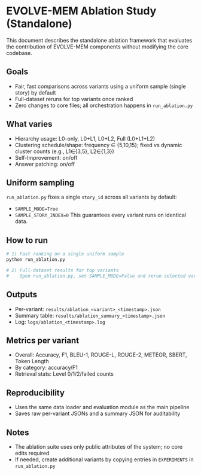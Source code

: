 # EVOLVE-MEM Ablation Study (Standalone)

This document describes the standalone ablation framework that evaluates the contribution of EVOLVE-MEM components without modifying the core codebase.

## Goals
- Fair, fast comparisons across variants using a uniform sample (single story) by default
- Full-dataset reruns for top variants once ranked
- Zero changes to core files; all orchestration happens in `run_ablation.py`

## What varies
- Hierarchy usage: L0-only, L0+L1, L0+L2, Full (L0+L1+L2)
- Clustering schedule/shape: frequency ∈ {5,10,15}; fixed vs dynamic cluster counts (e.g., L1∈{3,5}, L2∈{1,3})
- Self-Improvement: on/off
- Answer patching: on/off

## Uniform sampling
`run_ablation.py` fixes a single `story_id` across all variants by default:
- `SAMPLE_MODE=True`
- `SAMPLE_STORY_INDEX=0`
This guarantees every variant runs on identical data.

## How to run
```bash
# 1) Fast ranking on a single uniform sample
python run_ablation.py

# 2) Full-dataset results for top variants
#    Open run_ablation.py, set SAMPLE_MODE=False and rerun selected variants
```

## Outputs
- Per-variant: `results/ablation_<variant>_<timestamp>.json`
- Summary table: `results/ablation_summary_<timestamp>.json`
- Log: `logs/ablation_<timestamp>.log`

## Metrics per variant
- Overall: Accuracy, F1, BLEU-1, ROUGE-L, ROUGE-2, METEOR, SBERT, Token Length
- By category: accuracy/F1
- Retrieval stats: Level 0/1/2/failed counts

## Reproducibility
- Uses the same data loader and evaluation module as the main pipeline
- Saves raw per-variant JSONs and a summary JSON for auditability

## Notes
- The ablation suite uses only public attributes of the system; no core edits required
- If needed, create additional variants by copying entries in `EXPERIMENTS` in `run_ablation.py`
